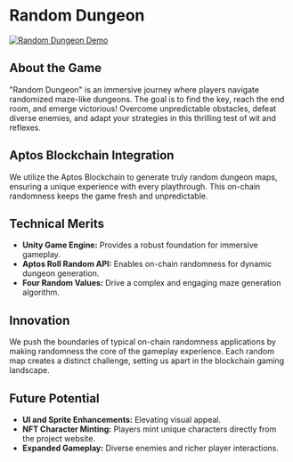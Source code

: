 # Random Dungeon

[![Random Dungeon Demo](https://i.ibb.co/1T1DCxd/image.png)](https://www.youtube.com/watch?v=YJuUeHMA8TI)


## About the Game

"Random Dungeon" is an immersive journey where players navigate randomized maze-like dungeons. The goal is to find the key, reach the end room, and emerge victorious! Overcome unpredictable obstacles, defeat diverse enemies, and adapt your strategies in this thrilling test of wit and reflexes.

## Aptos Blockchain Integration

We utilize the Aptos Blockchain to generate truly random dungeon maps, ensuring a unique experience with every playthrough. This on-chain randomness keeps the game fresh and unpredictable.

## Technical Merits

- **Unity Game Engine:** Provides a robust foundation for immersive gameplay.
- **Aptos Roll Random API:** Enables on-chain randomness for dynamic dungeon generation.
- **Four Random Values:** Drive a complex and engaging maze generation algorithm.

## Innovation

We push the boundaries of typical on-chain randomness applications by making randomness the core of the gameplay experience. Each random map creates a distinct challenge, setting us apart in the blockchain gaming landscape.

## Future Potential

- **UI and Sprite Enhancements:** Elevating visual appeal.
- **NFT Character Minting:** Players mint unique characters directly from the project website.
- **Expanded Gameplay:** Diverse enemies and richer player interactions.
